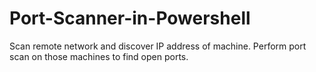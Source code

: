# Port-Scanner-in-Powershell
Scan remote network and discover IP address of machine. Perform port scan on those machines to find open ports.
